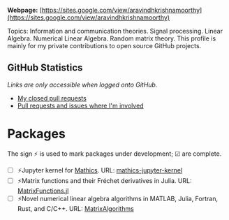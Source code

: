 **Webpage:** [https://sites.google.com/view/aravindhkrishnamoorthy](https://sites.google.com/view/aravindhkrishnamoorthy)

Topics: Information and communication theories. Signal processing. Linear Algebra. Numerical Linear Algebra. Random matrix theory. This profile is mainly for my private contributions to open source GitHub projects.

## GitHub Statistics
_Links are only accessible when logged onto GitHub._

- [My closed pull requests](https://github.com/pulls?q=is%3Apr+author%3Aaravindh-krishnamoorthy+is%3Aclosed+)
- [Pull requests and issues where I'm involved](https://github.com/pulls?q=involves%3Aaravindh-krishnamoorthy)

# Packages
The sign ⚡ is used to mark packages under development; ☑ are complete.

- [ ] ⚡Jupyter kernel for [Mathics](https://mathics.org/). URL: [mathics-jupyter-kernel](https://github.com/aravindh-krishnamoorthy/mathics-jupyter-kernel)
- [ ] ⚡Matrix functions and their Fréchet derivatives in Julia. URL: [MatrixFunctions.jl](https://github.com/aravindh-krishnamoorthy/MatrixFunctions.jl)
- [ ] ⚡Novel numerical linear algebra algorithms in MATLAB, Julia, Fortran, Rust, and C/C++. URL: [MatrixAlgorithms](https://github.com/aravindh-krishnamoorthy/MatrixAlgorithms)
